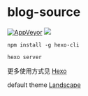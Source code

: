 # blog-source

[![AppVeyor](https://img.shields.io/appveyor/ci/liluoao/blog-source.svg?longCache=true&logo=appveyor)](https://ci.appveyor.com/project/liluoao/blog-source)
[![](https://github.styleci.io/repos/126924538/shield?branch=master)](https://github.styleci.io/repos/126924538)

```npm
npm install -g hexo-cli
```

```
hexo server
```

更多使用方式见 [Hexo](https://hexo.io/zh-cn/docs/)

default theme [Landscape](http://hexo.io/hexo-theme-landscape/)
